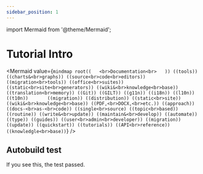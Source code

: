 ```yaml
---
sidebar_position: 1
---
```


import Mermaid from '@theme/Mermaid';

# Tutorial Intro


<Mermaid
  value={`mindmap
  root((   <br>Documentation<br>   ))
      ((tools))
        ((charts&<br>graphs))
        ((source<br>code<br>editors))
        ((migration<br>tools))
        ((office<br>suites))
        ((static<br>site<br>generators))
        ((wiki&<br>knowledge<br>base))
        ((translation<br>memory))
        ((Git))
    ((GILT))
      ((g11n))
      ((i18n))
      ((l10n))      
      ((t10n))      
    ((migration))
    ((distribution))
      ((static<br>site))
      ((wiki&<br>knowledge<br>base))
      ((PDF,<br>DOCX,<br>etc.))
    ((approach))
          ((docs-<br>as-<br>code))
          ((single<br>source)
          ((topic<br>based))
    ((routine))
          ((write&<br>update))
          ((maintain&<br>develop))
          ((automate))
    ((type))
      ((guides))
        ((user<br>admin<br>developer))
        ((migration))
        ((update))
        ((quickstart))
      ((tutorials))
      ((API<br>reference))
      ((knowledgle<br>base))`}
/>

## Autobuild test

If you see this, the test passed.